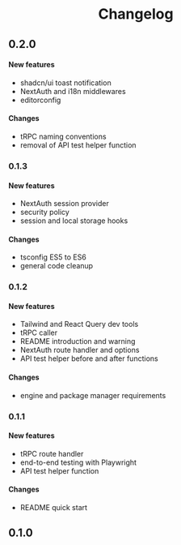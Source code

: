 <h1 align="center">
	Changelog
</h1>

## 0.2.0

#### New features

-   shadcn/ui toast notification
-   NextAuth and i18n middlewares
-   editorconfig

#### Changes

-   tRPC naming conventions
-   removal of API test helper function

### 0.1.3

#### New features

-   NextAuth session provider
-   security policy
-   session and local storage hooks

#### Changes

-   tsconfig ES5 to ES6
-   general code cleanup

### 0.1.2

#### New features

-   Tailwind and React Query dev tools
-   tRPC caller
-   README introduction and warning
-   NextAuth route handler and options
-   API test helper before and after functions

#### Changes

-   engine and package manager requirements

### 0.1.1

#### New features

-   tRPC route handler
-   end-to-end testing with Playwright
-   API test helper function

#### Changes

-   README quick start

## 0.1.0
